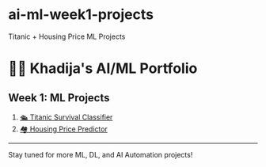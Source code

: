 # ai-ml-week1-projects
Titanic + Housing Price ML Projects
# 👩‍💻 Khadija's AI/ML Portfolio

## Week 1: ML Projects
1. [🛳 Titanic Survival Classifier](https://github.com/khadijakhalid8033/ai-ml-week1-projects/tree/main/Titanic)
2. [🏘 Housing Price Predictor](https://github.com/khadijakhalid8033/ai-ml-week1-projects/tree/main/BostonHousing)

---

Stay tuned for more ML, DL, and AI Automation projects!

